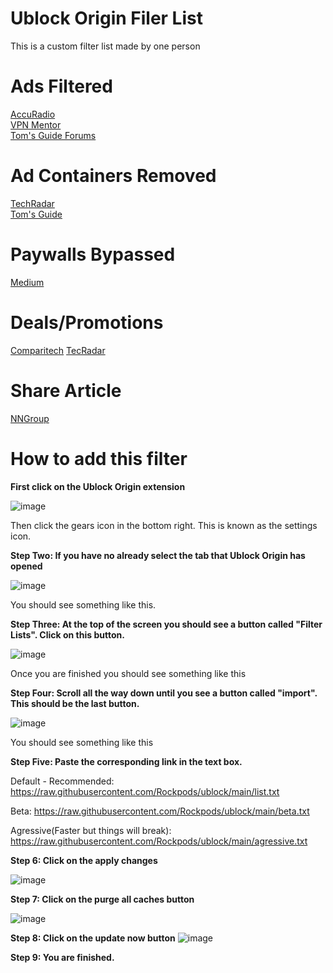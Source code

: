 # Ublock Origin Filer List
This is a custom filter list made by one person

# Ads Filtered
<a href="https://www.accuradio.com/">AccuRadio</a><br />
<a href="https://www.vpnmentor.com">VPN Mentor</a><br />
<a href="https://forums.tomsguide.com">Tom's Guide Forums</a><br />

# Ad Containers Removed
<a href="https://www.techradar.com">TechRadar</a><br />
<a href="https://www.tomsguide.com">Tom's Guide</a><br />

# Paywalls Bypassed
<a href="https://medium.com">Medium</a><br />

# Deals/Promotions
<a href="https://www.comparitech.com">Comparitech</a>
<a href="https://www.techradar.com">TecRadar</a>

# Share Article
<a href="https://www.nngroup.com">NNGroup</a>

# How to add this filter

<b>First click on the Ublock Origin extension</b>

![image](https://user-images.githubusercontent.com/69652659/143152691-7cc5863d-ae4f-4f60-9601-e6a8cbedf291.png)

Then click the gears icon in the bottom right. This is known as the settings icon.

<b>Step Two: If you have no already select the tab that Ublock Origin has opened</b>

![image](https://user-images.githubusercontent.com/69652659/143152782-7860b9c0-c997-4e3e-b134-a56fc3e239dd.png)

You should see something like this.

<b>Step Three: At the top of the screen you should see a button called "Filter Lists". Click on this button.</b>

![image](https://user-images.githubusercontent.com/69652659/143152975-13e874c8-1340-4a05-a42e-15e25908d7bf.png)

Once you are finished you should see something like this

<b>Step Four: Scroll all the way down until you see a button called "import". This should be the last button.</b>

![image](https://user-images.githubusercontent.com/69652659/143159212-fa15b83c-d3ec-4367-ac22-a32315465a87.png)

You should see something like this

<b>Step Five: Paste the corresponding link in the text box.</b>

Default - Recommended: https://raw.githubusercontent.com/Rockpods/ublock/main/list.txt

Beta: https://raw.githubusercontent.com/Rockpods/ublock/main/beta.txt

Agressive(Faster but things will break): https://raw.githubusercontent.com/Rockpods/ublock/main/agressive.txt

<b>Step 6: Click on the apply changes</b>

![image](https://user-images.githubusercontent.com/69652659/143159469-1c0739c1-5fe7-45c5-baa4-e23b3e8f77e0.png)

<b>Step 7: Click on the purge all caches button</b>

![image](https://user-images.githubusercontent.com/69652659/143159646-4d0bbb98-fd04-49da-95df-ead0752a048e.png)

<b>Step 8: Click on the update now button</b>
![image](https://user-images.githubusercontent.com/69652659/143159691-e18f07dd-44eb-4bd2-95ac-302fed65e78e.png)

<b>Step 9: You are finished.</b>
